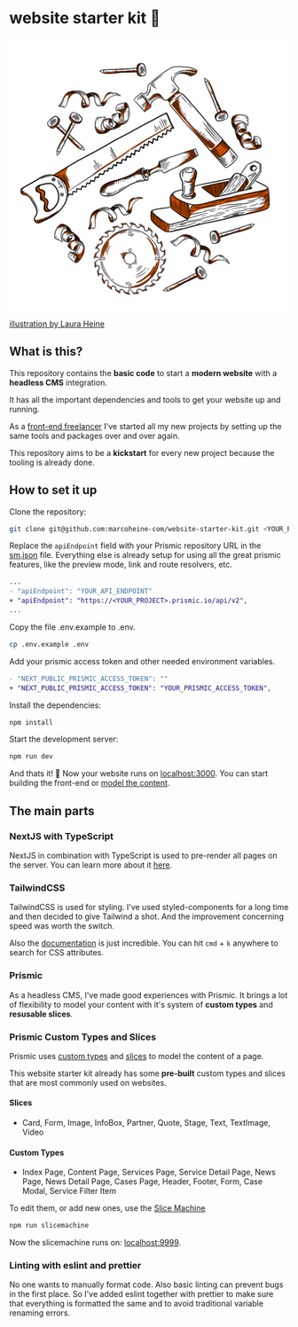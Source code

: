# website starter kit 🚀

![image of several tools](/public/wip.png) [illustration by Laura Heine](https://lauraheine.com)

## What is this?

This repository contains the **basic code** to start a **modern website** with a **headless CMS** integration.

It has all the important dependencies and tools to get your website up and running.

As a [front-end freelancer](https://marcokuehbauch.com/work/) I've started all my new projects by setting up
the same tools and packages over and over again.

This repository aims to be a **kickstart** for every new project because the tooling is already done.

## How to set it up

Clone the repository:

```bash
git clone git@github.com:marcoheine-com/website-starter-kit.git <YOUR_PROJECT_NAME>
```

Replace the `apiEndpoint` field with your Prismic repository URL in the [sm.json](sm.json) file. Everything
else is already setup for using all the great prismic features, like the preview mode, link and route
resolvers, etc.

```diff
...
- "apiEndpoint": "YOUR_API_ENDPOINT"
+ "apiEndpoint": "https://<YOUR_PROJECT>.prismic.io/api/v2",
...
```

Copy the file .env.example to .env.

```bash
cp .env.example .env
```

Add your prismic access token and other needed environment variables.

```diff
- "NEXT_PUBLIC_PRISMIC_ACCESS_TOKEN": ""
+ "NEXT_PUBLIC_PRISMIC_ACCESS_TOKEN": "YOUR_PRISMIC_ACCESS_TOKEN",
```

Install the dependencies:

```bash
npm install
```

Start the development server:

```bash
npm run dev
```

And thats it! 🚀 Now your website runs on [localhost:3000](http://localhost:3000). You can start building the
front-end or [model the content](#prismic-custom-types-and-slices).

## The main parts

### NextJS with TypeScript

NextJS in combination with TypeScript is used to pre-render all pages on the server. You can learn more about
it [here](https://nextjs.org/docs/basic-features/pages#static-generation-recommended).

### TailwindCSS

TailwindCSS is used for styling. I've used styled-components for a long time and then decided to give Tailwind
a shot. And the improvement concerning speed was worth the switch.

Also the [documentation](https://tailwindcss.com/docs/installation) is just incredible. You can hit `cmd` +
`k` anywhere to search for CSS attributes.

### Prismic

As a headless CMS, I've made good experiences with Prismic. It brings a lot of flexibility to model your
content with it's system of **custom types** and **resusable slices**.

### Prismic Custom Types and Slices

Prismic uses [custom types](https://prismic.io/docs/core-concepts/custom-types) and
[slices](https://prismic.io/docs/core-concepts/slices) to model the content of a page.

This website starter kit already has some **pre-built** custom types and slices that are most commonly used on
websites.

#### Slices

- Card, Form, Image, InfoBox, Partner, Quote, Stage, Text, TextImage, Video

#### Custom Types

- Index Page, Content Page, Services Page, Service Detail Page, News Page, News Detail Page, Cases Page,
  Header, Footer, Form, Case Modal, Service Filter Item

To edit them, or add new ones, use the [Slice Machine](https://prismic.io/docs/core-concepts/slice-machine)

```bash
npm run slicemachine
```

Now the slicemachine runs on: [localhost:9999](http://localhost:9999).

### Linting with eslint and prettier

No one wants to manually format code. Also basic linting can prevent bugs in the first place. So I've added
eslint together with prettier to make sure that everything is formatted the same and to avoid traditional
variable renaming errors.
